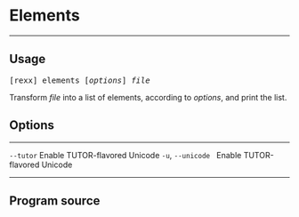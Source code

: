 Elements
========

------

Usage
-----

<pre>
[rexx] elements [<em>options</em>] <em>file</em>
</pre>

Transform *file* into a list of elements, according to
*options*, and print the list.

Options
-------

----------------------------- ------------------------------
`--tutor`                     Enable TUTOR-flavored Unicode
`-u`, `--unicode`&nbsp;&nbsp; Enable TUTOR-flavored Unicode
----------------------------- ------------------------------

Program source
--------------

~~~rexx {source=../../../bin/elements.rex}
~~~
